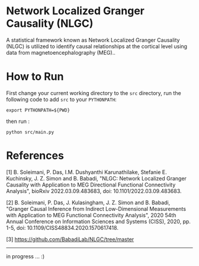 # Network Localized Granger Causality (NLGC)

A statistical framework known as Network Localized Granger Causality (NLGC) is utilized to identify causal relationships at the cortical level using data from magnetoencephalography (MEG)..

# How to Run
First change your current working directory to the `src` directory, run the following code to add `src` to your `PYTHONPATH`:
```
export PYTHONPATH=${PWD}
```
then run :
```
python src/main.py
```

# References
[1] B. Soleimani, P. Das, I.M. Dushyanthi Karunathilake, Stefanie E. Kuchinsky, J. Z. Simon and B. Babadi, "NLGC: Network Localized Granger Causality with Application to MEG Directional Functional Connectivity Analysis", bioRxiv 2022.03.09.483683, doi: 10.1101/2022.03.09.483683.

[2] B. Soleimani, P. Das, J. Kulasingham, J. Z. Simon and B. Babadi, "Granger Causal Inference from Indirect Low-Dimensional Measurements with Application to MEG Functional Connectivity Analysis", 2020 54th Annual Conference on Information Sciences and Systems (CISS), 2020, pp. 1-5, doi: 10.1109/CISS48834.2020.1570617418.

[3] https://github.com/BabadiLab/NLGC/tree/master

---
in progress ... :)